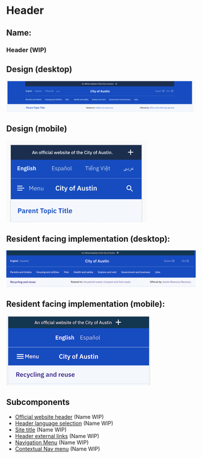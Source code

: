 # Header

## Name:

### Header (WIP)

## Design (desktop)

![desktop](header/xd-desktop.png)

## Design (mobile)

![mobile](header/xd-mobile.png)

## Resident facing implementation (desktop):

![desktop](header/desktop.png)

## Resident facing implementation (mobile):

![mobile](header/mobile.png)

## Subcomponents

- [Official website header](official_website_header.md) (Name WIP)
- [Header language selection](header_language_selection.md) (Name WIP)
- [Site title](site_title.md) (Name WIP)
- [Header external links](header_external_links.md) (Name WIP)
- [Navigation Menu](navigation_menu.md) (Name WIP)
- [Contextual Nav menu](contextual_nav_menu.md) (Name WIP)
